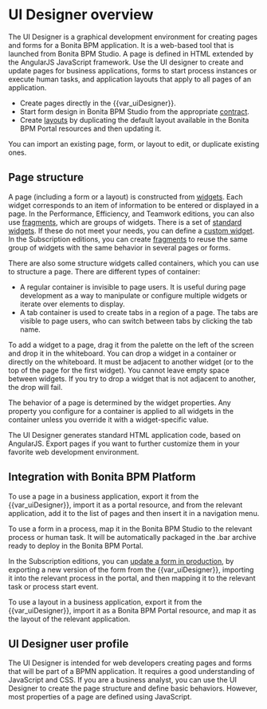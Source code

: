 # UI Designer overview

The UI Designer is a graphical development environment for creating pages and forms for a Bonita BPM application. It is a web-based tool that is launched from Bonita BPM Studio. A page is defined in HTML extended by the AngularJS JavaScript framework. Use the UI designer to create and update pages for business applications, forms to start process instances or execute human tasks, and application layouts that apply to all pages of an application.

* Create pages directly in the {{var\_uiDesigner}}.
* Start form design in Bonita BPM Studio from the appropriate [contract](contracts-and-contexts.md).
* Create [layouts](layouts.md) by duplicating the default layout available in the Bonita BPM Portal resources and then updating it.

You can import an existing page, form, or layout to edit, or duplicate existing ones.

## Page structure

A page (including a form or a layout) is constructed from [widgets](widgets.md). Each widget corresponds to an item of information to be entered or displayed in a page. In the Performance, Efficiency, and Teamwork editions, you can also use [fragments](fragments.md), which are groups of widgets. There is a set of [standard widgets](widgets.md). If these do not meet your needs, you can define a [custom widget](custom-widgets.md). In the Subscription editions, you can create [fragments](fragments.md) to reuse the same group of widgets with the same behavior in several pages or forms.

There are also some structure widgets called containers, which you can use to structure a page. There are different types of container:

* A regular container is invisible to page users. It is useful during page development as a way to manipulate or configure multiple widgets or iterate over elements to display.
* A tab container is used to create tabs in a region of a page. The tabs are visible to page users, who can switch between tabs by clicking the tab name.

To add a widget to a page, drag it from the palette on the left of the screen and drop it in the whiteboard. You can drop a widget in a container or directly on the whiteboard. It must be adjacent to another widget (or to the top of the page for the first widget). You cannot leave empty space between widgets. If you try to drop a widget that is not adjacent to another, the drop will fail.

The behavior of a page is determined by the widget properties. Any property you configure for a container is applied to all widgets in the container unless you override it with a widget-specific value.

The UI Designer generates standard HTML application code, based on AngularJS. Export pages if you want to further customize them in your favorite web development environment. 

## Integration with Bonita BPM Platform

To use a page in a business application, export it from the {{var\_uiDesigner}}, import it as a portal resource, and from the relevant application, add it to the list of pages and then insert it in a navigation menu.

To use a form in a process, map it in the Bonita BPM Studio to the relevant process or human task. It will be automatically packaged in the .bar archive ready to deploy in the Bonita BPM Portal.

In the Subscription editions, you can [update a form in production](live-update.md#forms), by exporting a new version of the form from the {{var\_uiDesigner}}, importing it into the relevant process in the portal, and then mapping it to the relevant task or process start event. 

To use a layout in a business application, export it from the {{var\_uiDesigner}}, import it as a Bonita BPM Portal resource, and map it as the layout of the relevant application.

## UI Designer user profile

The UI Designer is intended for web developers creating pages and forms that will be part of a BPMN application. It requires a good understanding of JavaScript and CSS. If you are a business analyst, you can use the UI Designer to create the page structure and define basic behaviors. However, most properties of a page are defined using JavaScript.
